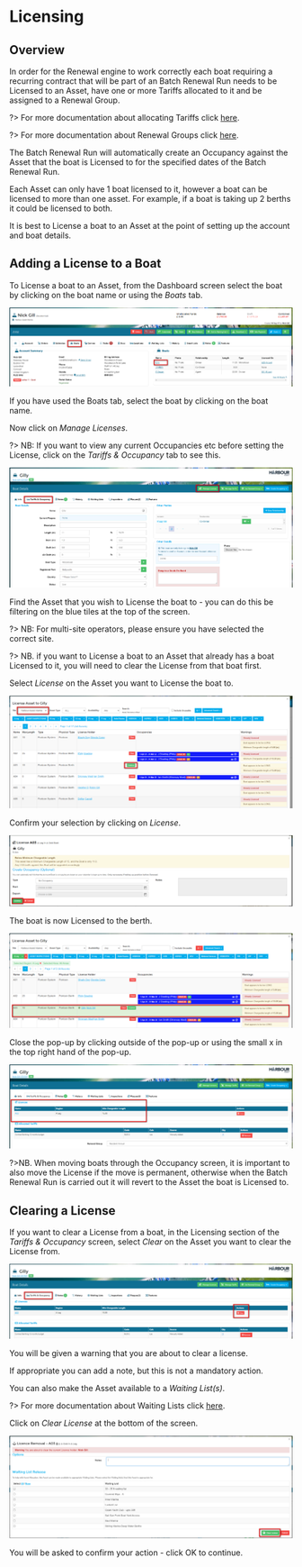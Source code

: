# Licensing #

## Overview

In order for the Renewal engine to work correctly each boat requiring a recurring contract that will be part of an Batch Renewal Run needs to be Licensed to an Asset, have one or more Tariffs allocated to it and be assigned to a Renewal Group.

?> For more documentation about allocating Tariffs click [here](Renewals/AllocatedTariffs.md).

?> For more documentation about Renewal Groups click [here](Renewals/RenewalGroups.md).

The Batch Renewal Run will automatically create an Occupancy against the Asset that the boat is Licensed to for the specified dates of the Batch Renewal Run.

Each Asset can only have 1 boat licensed to it, however a boat can be licensed to more than one asset.  For example, if a boat is taking up 2 berths it could be licensed to both.

It is best to License a boat to an Asset at the point of setting up the account and boat details.

## Adding a License to a Boat

To License a boat to an Asset, from the Dashboard screen select the boat by clicking on the boat name or using the *Boats* tab.

![image-20220120160453533](image-20220120160453533.png)

If you have used the Boats tab, select the boat by clicking on the boat name.

Now click on *Manage Licenses*.

?> NB: If you want to view any current Occupancies etc before setting the License, click on the *Tariffs & Occupancy* tab to see this.

![image-20220120161029141](image-20220120161029141.png)



Find the Asset that you wish to License the boat to - you can do this be filtering on the blue tiles at the top of the screen.  

?> NB: For multi-site operators, please ensure you have selected the correct site.

?> NB. if you want to License a boat to an Asset that already has a boat Licensed to it, you will need to clear the License from that boat first.

Select *License* on the Asset you want to License the boat to. 

![image-20220120161222987](image-20220120161222987.png)

Confirm your selection by clicking on *License*.

![image-20220120161659320](image-20220120161659320.png)

The boat is now Licensed to the berth.

![image-20220120161803201](image-20220120161803201.png)

Close the pop-up by clicking outside of the pop-up or using the small x in the top right hand of the pop-up.


![image-20220120161940383](image-20220120161940383.png)

?>NB. When moving boats through the Occupancy screen, it is important to also move the License if the move is permanent, otherwise when the Batch Renewal Run is carried out it will revert to the Asset the boat is Licensed to.

## Clearing a License

If you want to clear a License from a boat, in the Licensing section of the *Tariffs & Occupancy* screen, select *Clear* on the Asset you want to clear the License from.

![image-20220120162100436](image-20220120162100436.png)

You will be given a warning that you are about to clear a license.  

If appropriate you can add a note, but this is not a mandatory action.

You can also make the Asset available to a *Waiting List(s)*.  

?> For more documentation about Waiting Lists click [here](AssetsOccupancy/WaitingLists.md).

Click on *Clear License* at the bottom of the screen.

![image-20220120162150009](image-20220120162150009.png)

You will be asked to confirm your action - click OK to continue.
